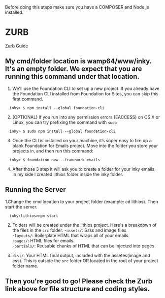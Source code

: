 Before doing this steps make sure you have a COMPOSER and Node.js installed.

# ZURB <br/>
[Zurb Guide](https://foundation.zurb.com/emails/docs/sass-guide.html)

## My cmd/folder location is wamp64/www/inky. It's an empty folder. We expect that you are running this command under that location.

1. We'll use the Foundation CLI to set up a new project. If you already have the Foundation CLI installed from Foundation for Sites, you can skip this first command.
```shell
  inky> $ npm install --global foundation-cli
```

2. (OPTIONAL) If you run into any permission errors (EACCESS) on OS X or Linux, you can try prefixing the command with `sudo`
```shell
  inky> $ sudo npm install --global foundation-cli
```

3. Once the CLI is installed on your machine, it’s super easy to fire up a blank Foundation for Emails project. 
Move into the folder you store your projects in, and then run this command:
```shell
  inky> $ foundation new --framework emails
```

4. After those 3 step it will ask you to create a folder for your inky emails, In my side I created lithios folder inside the inky folder.

## Running the Server
1.Change the cmd location to your project folder (example: cd lithios). Then start the server.
```shell
  inky\lithios>npm start
```

2. Folders will be created under the lithios project. Here's a breakdown of the files in the `src` folder:
-`assets/`: Sass and image files. <br />
-`layouts/`: Boilerplate HTML that wraps all of your emails. <br />
-`pages/`: HTML files for emails. <br />
-`partials/`: Reusable chunks of HTML that can be injected into pages <br />


3. `dist/`: Your HTML final output, included with the assetes(image and css). This is outside the `src` folder OR located in the root of your project folder name.

## Then you're good to go! Please check the Zurb link above for file structure and coding styles.